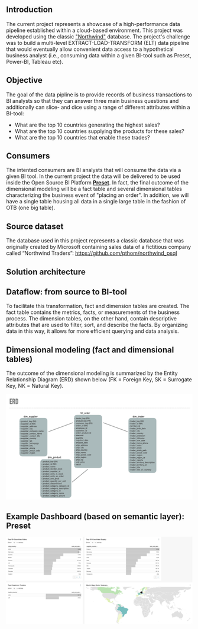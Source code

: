
## Introduction

The current project represents a showcase of a high-performance data pipeline established within a cloud-based environment. This project was developed using the classic ["Northwind"](https://github.com/pthom/northwind_psql) database. The project's challenge was to build a multi-level EXTRACT-LOAD-TRANSFORM (ELT) data pipeline that would eventually allow convenient data access to a hypothetical business analyst (i.e., consuming data within a given BI-tool such as Preset, Power-BI, Tableau etc). 

## Objective  
The goal of the data pipline is to provide records of business transactions to BI analysts so that they can answer three main business questions and additionally can slice- and dice using a range of different attributes within a BI-tool:
+ What are the top 10 countries generating the highest sales?
+ What are the top 10 countries supplying the products for these sales?
+ What are the top 10 countries that enable these trades?

## Consumers 
The intented consumers are BI analysts that will consume the data via a given BI tool. In the current project the data will be delivered to be used inside the Open Source BI Platform [**Preset**](https://preset.io/). In fact, the final outcome of the dimensional modeling will be a fact table and several dimensional tables characterizing the business event of "placing an order". In addition, we will have a single table housing all data in a single large table in the fashion of OTB (one big table).

## Source dataset
The database used in this project represents a classic database that was originally created by Microsoft containing sales data of a fictitious company called “Northwind Traders”: https://github.com/pthom/northwind_psql

## Solution architecture



## Dataflow: from source to BI-tool
To facilitate this transformation, fact and dimension tables are created. The fact table contains the metrics, facts, or measurements of the business process. The dimension tables, on the other hand, contain descriptive attributes that are used to filter, sort, and describe the facts. By organizing data in this way, it allows for more efficient querying and data analysis.

## Dimensional modeling (fact and dimensional tables)
The outcome of the dimensional modeling is summarized by the Entity Relationship Diagram (ERD) shown below (FK = Foreign Key, SK = Surrogate Key, NK = Natural Key).

![](images/ERD.png)

## Example Dashboard (based on semantic layer): Preset

 ![](images/Dashboard_Preset.png)

